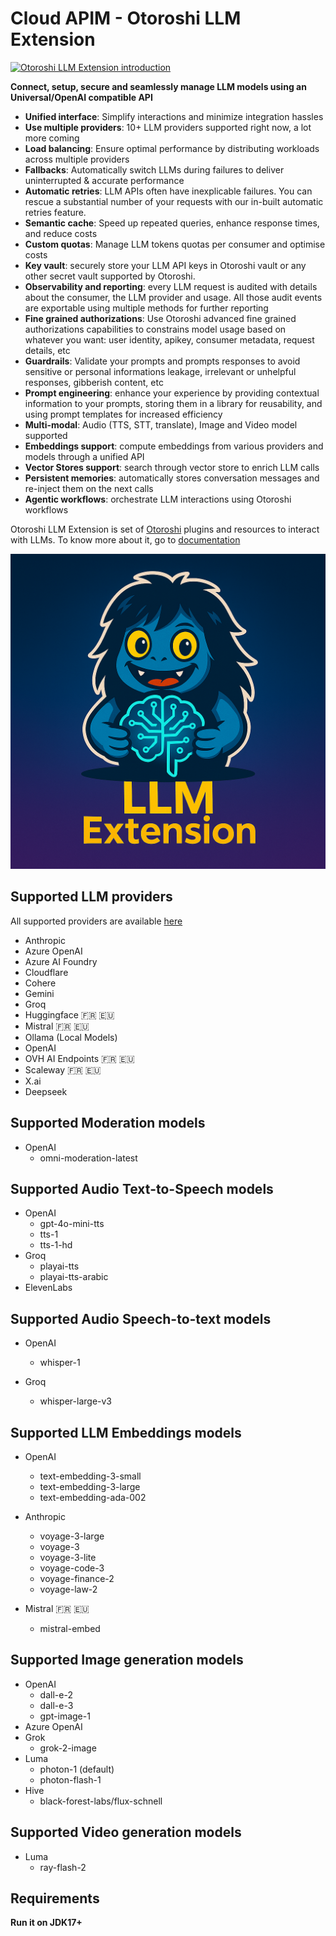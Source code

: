 # Cloud APIM - Otoroshi LLM Extension

[![Otoroshi LLM Extension introduction](https://img.youtube.com/vi/M8sA9xuE3gs/0.jpg)](https://www.youtube.com/watch?v=M8sA9xuE3gs "🚀 Cloud APIM - AI LLM Gateway : Unlocking the Power of AI in API Management 🤖✨")

**Connect, setup, secure and seamlessly manage LLM models using an Universal/OpenAI compatible API**

  - **Unified interface**: Simplify interactions and minimize integration hassles
  - **Use multiple providers**: 10+ LLM providers supported right now, a lot more coming
  - **Load balancing**: Ensure optimal performance by distributing workloads across multiple providers
  - **Fallbacks**: Automatically switch LLMs during failures to deliver uninterrupted & accurate performance
  - **Automatic retries**: LLM APIs often have inexplicable failures. You can rescue a substantial number of your requests with our in-built automatic retries feature.
  - **Semantic cache**: Speed up repeated queries, enhance response times, and reduce costs
  - **Custom quotas**: Manage LLM tokens quotas per consumer and optimise costs
  - **Key vault**: securely store your LLM API keys in Otoroshi vault or any other secret vault supported by Otoroshi.
  - **Observability and reporting**: every LLM request is audited with details about the consumer, the LLM provider and usage. All those audit events are exportable using multiple methods for further reporting
  - **Fine grained authorizations**: Use Otoroshi advanced fine grained authorizations capabilities to constrains model usage based on whatever you want: user identity, apikey, consumer metadata, request details, etc
  - **Guardrails**: Validate your prompts and prompts responses to avoid sensitive or personal informations leakage, irrelevant or unhelpful responses, gibberish content, etc
  - **Prompt engineering**: enhance your experience by providing contextual information to your prompts, storing them in a library for reusability, and using prompt templates for increased efficiency
  - **Multi-modal**: Audio (TTS, STT, translate), Image and Video model supported
  - **Embeddings support**: compute embeddings from various providers and models through a unified API
  - **Vector Stores support**: search through vector store to enrich LLM calls
  - **Persistent memories**: automatically stores conversation messages and re-inject them on the next calls
  - **Agentic workflows**: orchestrate LLM interactions using Otoroshi workflows

Otoroshi LLM Extension is set of [Otoroshi](https://github.com/MAIF/otoroshi) plugins and resources to interact with LLMs. To know more about it, go to [documentation](https://cloud-apim.github.io/otoroshi-llm-extension/)

![](/logo.png)

## Supported LLM providers

All supported providers are available [here](https://cloud-apim.github.io/otoroshi-llm-extension/docs/providers/providers-list)

* Anthropic 
* Azure OpenAI
* Azure AI Foundry
* Cloudflare
* Cohere
* Gemini
* Groq
* Huggingface 🇫🇷 🇪🇺
* Mistral 🇫🇷 🇪🇺
* Ollama (Local Models)
* OpenAI
* OVH AI Endpoints 🇫🇷 🇪🇺
* Scaleway 🇫🇷 🇪🇺
* X.ai
* Deepseek

## Supported Moderation models

* OpenAI
  * omni-moderation-latest

## Supported Audio Text-to-Speech models

* OpenAI
    * gpt-4o-mini-tts
    * tts-1
    * tts-1-hd
* Groq
    * playai-tts
    * playai-tts-arabic
* ElevenLabs

## Supported Audio Speech-to-text models

* OpenAI
    * whisper-1

* Groq
  * whisper-large-v3

## Supported LLM Embeddings models

* OpenAI
  * text-embedding-3-small
  * text-embedding-3-large
  * text-embedding-ada-002

* Anthropic 
  * voyage-3-large
  * voyage-3
  * voyage-3-lite
  * voyage-code-3
  * voyage-finance-2
  * voyage-law-2 

* Mistral 🇫🇷 🇪🇺
  * mistral-embed

## Supported Image generation models

* OpenAI 
  * dall-e-2
  * dall-e-3
  * gpt-image-1
* Azure OpenAI
* Grok
  * grok-2-image
* Luma
  * photon-1 (default)
  * photon-flash-1
* Hive
  * black-forest-labs/flux-schnell

## Supported Video generation models

* Luma
  * ray-flash-2

## Requirements

**Run it on JDK17+**



